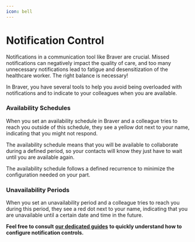 ```yaml
---
icon: bell
---
```


# Notification Control

Notifications in a communication tool like Braver are crucial. Missed notifications can negatively impact the quality of care, and too many unnecessary notifications lead to fatigue and desensitization of the healthcare worker. The right balance is necessary!

In Braver, you have several tools to help you avoid being overloaded with notifications and to indicate to your colleagues when you are available.

### Availability Schedules

When you set an availability schedule in Braver and a colleague tries to reach you outside of this schedule, they see a yellow dot next to your name, indicating that you might not respond.

The availability schedule means that you will be available to collaborate during a defined period, so your contacts will know they just have to wait until you are available again.

The availability schedule follows a defined recurrence to minimize the configuration needed on your part.

### Unavailability Periods

When you set an unavailability period and a colleague tries to reach you during this period, they see a red dot next to your name, indicating that you are unavailable until a certain date and time in the future.

**Feel free to consult** [**our dedicated guides**](https://support-en.braver.net/guides/for-professionals/notification-management) **to quickly understand how to configure notification controls.**